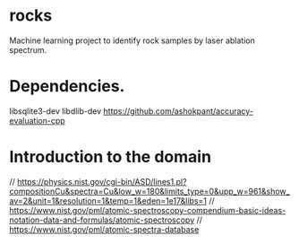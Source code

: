 # rocks
Machine learning project to identify rock samples by laser ablation spectrum.


# Dependencies.
libsqlite3-dev
libdlib-dev
https://github.com/ashokpant/accuracy-evaluation-cpp

# Introduction to the domain
// https://physics.nist.gov/cgi-bin/ASD/lines1.pl?compositionCu&spectra=Cu&low_w=180&limits_type=0&upp_w=961&show_av=2&unit=1&resolution=1&temp=1&eden=1e17&libs=1
// https://www.nist.gov/pml/atomic-spectroscopy-compendium-basic-ideas-notation-data-and-formulas/atomic-spectroscopy
// https://www.nist.gov/pml/atomic-spectra-database
